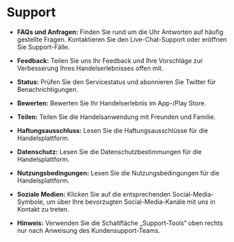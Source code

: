 # **Support**

- **FAQs und Anfragen:** Finden Sie rund um die Uhr Antworten auf häufig gestellte Fragen. Kontaktieren Sie den Live-Chat-Support oder eröffnen Sie Support-Fälle.
- **Feedback:** Teilen Sie uns Ihr Feedback und Ihre Vorschläge zur Verbesserung Ihres Handelserlebnisses offen mit.
- **Status:** Prüfen Sie den Servicestatus und abonnieren Sie Twitter für Benachrichtigungen.
- **Bewerten:** Bewerten Sie Ihr Handelserlebnis im App-/Play Store.
- **Teilen:** Teilen Sie die Handelsanwendung mit Freunden und Familie.
- **Haftungsausschluss:** Lesen Sie die Haftungsausschlüsse für die Handelsplattform.
- **Datenschutz:** Lesen Sie die Datenschutzbestimmungen für die Handelsplattform.
- **Nutzungsbedingungen:** Lesen Sie die Nutzungsbedingungen für die Handelsplattform.
- **Soziale Medien:** Klicken Sie auf die entsprechenden Social-Media-Symbole, um über Ihre bevorzugten Social-Media-Kanäle mit uns in Kontakt zu treten.

- **Hinweis:** Verwenden Sie die Schaltfläche „Support-Tools“ oben rechts nur nach Anweisung des Kundensupport-Teams.

